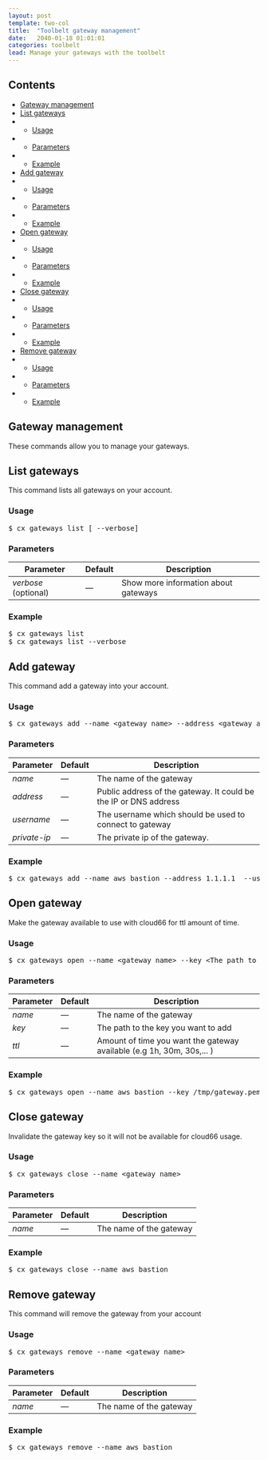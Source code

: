 ```yaml
---
layout: post
template: two-col
title:  "Toolbelt gateway management"
date:   2040-01-18 01:01:01
categories: toolbelt
lead: Manage your gateways with the toolbelt
---
```


<h2>Contents</h2>
<ul class="page-toc">
    <li><a href="#about">Gateway management</a></li>
    <li><a href="#list">List gateways</a></li>
            <li>
                <ul>
                <li><a href="#usage1">Usage</a></li>
                </ul>
            </li>
            <li>
                <ul>
                <li><a href="#params1">Parameters</a></li>
                </ul>
            </li>
            <li>
                <ul>
                <li><a href="#example1">Example</a></li>
                </ul>
            </li>
    <li><a href="#add">Add gateway</a></li>
            <li>
                <ul>
                <li><a href="#usage2">Usage</a></li>
                </ul>
            </li>
            <li>
                <ul>
                <li><a href="#params2">Parameters</a></li>
                </ul>
            </li>
            <li>
                <ul>
                <li><a href="#example2">Example</a></li>
                </ul>
            </li>
    <li><a href="#open">Open gateway</a></li>
            <li>
                <ul>
                <li><a href="#usage3">Usage</a></li>
                </ul>
            </li>
            <li>
                <ul>
                <li><a href="#params3">Parameters</a></li>
                </ul>
            </li>
            <li>
                <ul>
                <li><a href="#example3">Example</a></li>
                </ul>
            </li>
    <li><a href="#close">Close gateway</a></li>
            <li>
                <ul>
                <li><a href="#usage4">Usage</a></li>
                </ul>
            </li>
            <li>
                <ul>
                <li><a href="#params4">Parameters</a></li>
                </ul>
            </li>
            <li>
                <ul>
                <li><a href="#example4">Example</a></li>
                </ul>
            </li>
    <li><a href="#remove">Remove gateway</a></li>
            <li>
                <ul>
                <li><a href="#usage5">Usage</a></li>
                </ul>
            </li>
            <li>
                <ul>
                <li><a href="#params5">Parameters</a></li>
                </ul>
            </li>
            <li>
                <ul>
                <li><a href="#example6">Example</a></li>
                </ul>
            </li>
</ul>

<h2 id="about">Gateway management</h2>
These commands allow you to manage your gateways.

<h2 id="list">List gateways</h2>
This command lists all gateways on your account.

<h3 id="usage1">Usage</h3>

<pre class="prettyprint">
$ cx gateways list [ --verbose]
</pre>

<h3 id="params1">Parameters</h3>
<table class='table table-bordered table-striped table-small'>
    <thead>
        <tr>
            <th align="center">Parameter</th>
            <th align="center">Default</th>
            <th align="center">Description</th>
        </tr>
    </thead>
    <tbody>
        <tr>
            <td><i>verbose</i> (optional) </td>
            <td>&mdash;</td>
            <td>Show more information about gateways</td>
        </tr>
    </tbody>
</table>

<h3 id="example1">Example</h3>

<pre class="prettyprint">
$ cx gateways list
$ cx gateways list --verbose
</pre>

<h2 id="add">Add gateway</h2>
This command add a gateway into your account.

<h3 id="usage2">Usage</h3>

<pre class="prettyprint">
$ cx gateways add --name &lt;gateway name&gt; --address &lt;gateway address&gt; --username &lt;gateway username&gt;  --private-ip &lt;private ip of gateway&gt;
</pre>

<h3 id="params2">Parameters</h3>
<table class='table table-bordered table-striped table-small'>
    <thead>
        <tr>
            <th align="center">Parameter</th>
            <th align="center">Default</th>
            <th align="center">Description</th>
        </tr>
    </thead>
    <tbody>
        <tr>
            <td><i>name</i></td>
            <td>&mdash;</td>
            <td>The name of the gateway</td>
        </tr>
        <tr>
            <td><i>address</i></td>
            <td>&mdash;</td>
            <td>Public address of the gateway. It could be the IP or DNS address</td>
        </tr>
        <tr>
            <td><i>username</i></td>
            <td>&mdash;</td>
            <td>The username which should be used to connect to gateway</td>
        </tr>
        <tr>
            <td><i>private-ip</i></td>
            <td>&mdash;</td>
            <td>The private ip of the gateway.</td>
        </tr>
    </tbody>
</table>

<h3 id="example2">Example</h3>

<pre class="prettyprint">
$ cx gateways add --name aws_bastion --address 1.1.1.1  --username ec2-user  --private-ip 2.2.2.2
</pre>

<h2 id="open">Open gateway</h2>
Make the gateway available to use with cloud66 for ttl amount of time.

<h3 id="usage3">Usage</h3>

<pre class="prettyprint">
$ cx gateways open --name &lt;gateway name&gt; --key &lt;The path to the gateway server key&gt; --ttl &lt;time to live &gt;
</pre>

<h3 id="params3">Parameters</h3>
<table class='table table-bordered table-striped table-small'>
    <thead>
        <tr>
            <th align="center">Parameter</th>
            <th align="center">Default</th>
            <th align="center">Description</th>
        </tr>
    </thead>
    <tbody>
        <tr>
            <td><i>name</i></td>
            <td>&mdash;</td>
            <td>The name of the gateway</td>
        </tr>
        <tr>
            <td><i>key</i></td>
            <td>&mdash;</td>
            <td>The path to the key you want to add</td>
        </tr>
        <tr>
            <td><i>ttl</i></td>
            <td>&mdash;</td>
            <td>Amount of time you want the gateway available (e.g 1h, 30m, 30s,... )</td>
        </tr>
    </tbody>
</table>

<h3 id="example3">Example</h3>

<pre class="prettyprint">
$ cx gateways open --name aws_bastion --key /tmp/gateway.pem --ttl 45m
</pre>

<h2 id="close">Close gateway</h2>
Invalidate the gateway key so it will not be available for cloud66 usage.

<h3 id="usage4">Usage</h3>

<pre class="prettyprint">
$ cx gateways close --name &lt;gateway name&gt;
</pre>

<h3 id="params4">Parameters</h3>
<table class='table table-bordered table-striped table-small'>
    <thead>
        <tr>
            <th align="center">Parameter</th>
            <th align="center">Default</th>
            <th align="center">Description</th>
        </tr>
    </thead>
    <tbody>
        <tr>
            <td><i>name</i></td>
            <td>&mdash;</td>
            <td>The name of the gateway</td>
        </tr>
    </tbody>
</table>

<h3 id="example4">Example</h3>

<pre class="prettyprint">
$ cx gateways close --name aws_bastion
</pre>

<h2 id="remove">Remove gateway</h2>
This command will remove the gateway from your account

<h3 id="usage5">Usage</h3>

<pre class="prettyprint">
$ cx gateways remove --name &lt;gateway name&gt;
</pre>

<h3 id="params5">Parameters</h3>
<table class='table table-bordered table-striped table-small'>
    <thead>
        <tr>
            <th align="center">Parameter</th>
            <th align="center">Default</th>
            <th align="center">Description</th>
        </tr>
    </thead>
    <tbody>
        <tr>
            <td><i>name</i></td>
            <td>&mdash;</td>
            <td>The name of the gateway</td>
        </tr>
    </tbody>
</table>

<h3 id="example5">Example</h3>

<pre class="prettyprint">
$ cx gateways remove --name aws_bastion
</pre>

